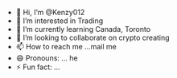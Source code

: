 - 👋 Hi, I’m @Kenzy012
- 👀 I’m interested in Trading
- 🌱 I’m currently learning Canada, Toronto
- 💞️ I’m looking to collaborate on crypto creating
- 📫 How to reach me ...mail me
- 😄 Pronouns: ... he
- ⚡ Fun fact: ...

<!---
Kenzy012/Kenzy012 is a ✨ special ✨ repository because its `README.md` (this file) appears on your GitHub profile.
You can click the Preview link to take a look at your changes.
--->
